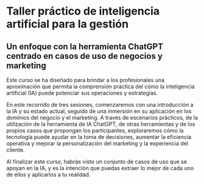# Taller práctico de inteligencia artificial para la gestión

## Un enfoque con la herramienta ChatGPT centrado en casos de uso de negocios y marketing 

Este curso se ha diseñado para brindar a los profesionales una aproximación que permita la comprensión práctica del cómo la inteligencia artificial (IA) puede potenciar sus operaciones y estrategias.

En este recorrido de tres sesiones, comenzaremos con una introducción a la IA y su estado actual, seguido de una inmersión en su aplicación en los dominios del negocio y el marketing. A través de escenarios prácticos, de la utilización de la herramienta de IA ChatGPT, de otras herramientas y de los propios casos que propongan los participantes, exploraremos cómo la tecnología puede ayudar en la toma de decisiones, aumentar la eficiencia operativa y mejorar la personalización del marketing y la experiencia del cliente. 

Al finalizar este curso, habrás visto un conjunto de casos de uso que se apoyan en la IA, y es la intención que puedas extraer lo mejor de cada uno de ellos y aplicarlos a tu realidad.
